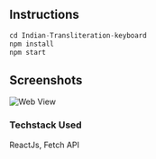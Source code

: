 ## Instructions
```javascript
cd Indian-Transliteration-keyboard
npm install
npm start
```
## Screenshots
![Web View]("web_view.png")


### Techstack Used
ReactJs, Fetch API


